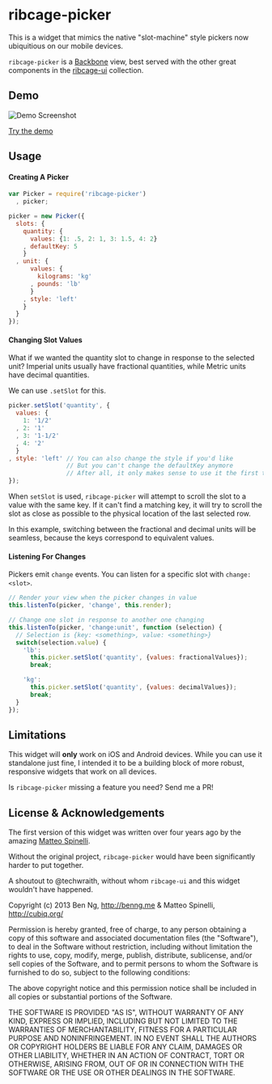 ribcage-picker
==============

This is a widget that mimics the native "slot-machine" style pickers now ubiquitious on our mobile devices.

`ribcage-picker` is a [Backbone](http://backbonejs.org/) view, best served with the other great components in the [ribcage-ui](https://github.com/Techwraith/ribcage-ui) collection.

Demo
----

![Demo Screenshot](http://ben-ng.github.io/ribcage-picker/screencap.jpg)

[Try the demo](http://ben-ng.github.io/ribcage-picker/)

Usage
-----

#### Creating A Picker

```js
var Picker = require('ribcage-picker')
  , picker;

picker = new Picker({
  slots: {
    quantity: {
      values: {1: .5, 2: 1, 3: 1.5, 4: 2}
    , defaultKey: 5
    }
  , unit: {
      values: {
        kilograms: 'kg'
      , pounds: 'lb'
      }
    , style: 'left'
    }
  }
});
```

#### Changing Slot Values

What if we wanted the quantity slot to change in response to the selected unit? Imperial units usually have fractional quantities, while Metric units have decimal quantities.

We can use `.setSlot` for this.

```js
picker.setSlot('quantity', {
  values: {
    1: '1/2'
  , 2: '1'
  , 3: '1-1/2'
  , 4: '2'
  }
, style: 'left' // You can also change the style if you'd like
                // But you can't change the defaultKey anymore
                // After all, it only makes sense to use it the first time the picker is opened
});
```

When `setSlot` is used, `ribcage-picker` will attempt to scroll the slot to a value with the same key. If it can't find a matching key, it will try to scroll the slot as close as possible to the physical location of the last selected row.

In this example, switching between the fractional and decimal units will be seamless, because the keys correspond to equivalent values.

#### Listening For Changes

Pickers emit `change` events. You can listen for a specific slot with `change:<slot>`.

```js
// Render your view when the picker changes in value
this.listenTo(picker, 'change', this.render);

// Change one slot in response to another one changing
this.listenTo(picker, 'change:unit', function (selection) {
  // Selection is {key: <something>, value: <something>}
  switch(selection.value) {
    'lb':
      this.picker.setSlot('quantity', {values: fractionalValues});
      break;

    'kg':
      this.picker.setSlot('quantity', {values: decimalValues});
      break;
  }
});
```

Limitations
-----------

This widget will **only** work on iOS and Android devices. While you can use it standalone just fine, I intended it to be a building block of more robust, responsive widgets that work on all devices.

Is `ribcage-picker` missing a feature you need? Send me a PR!

License & Acknowledgements
--------------------------

The first version of this widget was written over four years ago by the amazing [Matteo Spinelli](http://cubiq.org/spinning-wheel-on-webkit-for-iphone-ipod-touch).

Without the original project, `ribcage-picker` would have been significantly harder to put together.

A shoutout to @techwraith, without whom `ribcage-ui` and this widget wouldn't have happened.


Copyright (c) 2013 Ben Ng, http://benng.me & Matteo Spinelli, http://cubiq.org/

Permission is hereby granted, free of charge, to any person
obtaining a copy of this software and associated documentation
files (the "Software"), to deal in the Software without
restriction, including without limitation the rights to use,
copy, modify, merge, publish, distribute, sublicense, and/or sell
copies of the Software, and to permit persons to whom the
Software is furnished to do so, subject to the following
conditions:

The above copyright notice and this permission notice shall be
included in all copies or substantial portions of the Software.

THE SOFTWARE IS PROVIDED "AS IS", WITHOUT WARRANTY OF ANY KIND,
EXPRESS OR IMPLIED, INCLUDING BUT NOT LIMITED TO THE WARRANTIES
OF MERCHANTABILITY, FITNESS FOR A PARTICULAR PURPOSE AND
NONINFRINGEMENT. IN NO EVENT SHALL THE AUTHORS OR COPYRIGHT
HOLDERS BE LIABLE FOR ANY CLAIM, DAMAGES OR OTHER LIABILITY,
WHETHER IN AN ACTION OF CONTRACT, TORT OR OTHERWISE, ARISING
FROM, OUT OF OR IN CONNECTION WITH THE SOFTWARE OR THE USE OR
OTHER DEALINGS IN THE SOFTWARE.
